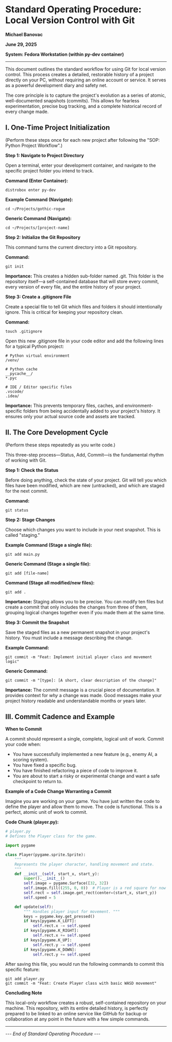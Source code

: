 # Standard Operating Procedure: Local Version Control with Git

**Michael Banovac**

**June 29, 2025**

**System: Fedora Workstation (within py-dev container)**

---

This document outlines the standard workflow for using Git for local version control. This process creates a detailed, restorable history of a project directly on your PC, without requiring an online account or service. It serves as a powerful development diary and safety net.

The core principle is to capture the project's evolution as a series of atomic, well-documented snapshots (commits). This allows for fearless experimentation, precise bug tracking, and a complete historical record of every change made.

## I. One-Time Project Initialization

(Perform these steps once for each new project after following the "SOP: Python Project Workflow".)

**Step 1: Navigate to Project Directory**

Open a terminal, enter your development container, and navigate to the specific project folder you intend to track.

**Command (Enter Container):**
```
distrobox enter py-dev
```

**Example Command (Navigate):**
```
cd ~/Projects/gothic-rogue
```

**Generic Command (Navigate):**
```
cd ~/Projects/[project-name]
```

**Step 2: Initialize the Git Repository**

This command turns the current directory into a Git repository.

**Command:**
```
git init
```

**Importance:** This creates a hidden sub-folder named .git. This folder is the repository itself—a self-contained database that will store every commit, every version of every file, and the entire history of your project.

**Step 3: Create a .gitignore File**

Create a special file to tell Git which files and folders it should intentionally ignore. This is critical for keeping your repository clean.

**Command:**
```
touch .gitignore
```

Open this new .gitignore file in your code editor and add the following lines for a typical Python project:

```
# Python virtual environment
/venv/

# Python cache
__pycache__/
*.pyc

# IDE / Editor specific files
.vscode/
.idea/
```

**Importance:** This prevents temporary files, caches, and environment-specific folders from being accidentally added to your project's history. It ensures only your actual source code and assets are tracked.

## II. The Core Development Cycle

(Perform these steps repeatedly as you write code.)

This three-step process—Status, Add, Commit—is the fundamental rhythm of working with Git.

**Step 1: Check the Status**

Before doing anything, check the state of your project. Git will tell you which files have been modified, which are new (untracked), and which are staged for the next commit.

**Command:**
```
git status
```

**Step 2: Stage Changes**

Choose which changes you want to include in your next snapshot. This is called "staging."

**Example Command (Stage a single file):**
```
git add main.py
```

**Generic Command (Stage a single file):**
```
git add [file-name]
```

**Command (Stage all modified/new files):**
```
git add .
```

**Importance:** Staging allows you to be precise. You can modify ten files but create a commit that only includes the changes from three of them, grouping logical changes together even if you made them at the same time.

**Step 3: Commit the Snapshot**

Save the staged files as a new permanent snapshot in your project's history. You must include a message describing the change.

**Example Command:**
```
git commit -m "Feat: Implement initial player class and movement logic"
```

**Generic Command:**
```
git commit -m "[type]: [A short, clear description of the change]"
```

**Importance:** The commit message is a crucial piece of documentation. It provides context for *why* a change was made. Good messages make your project history readable and understandable months or years later.

## III. Commit Cadence and Example

**When to Commit**

A commit should represent a single, complete, logical unit of work. Commit your code when:

- You have successfully implemented a new feature (e.g., enemy AI, a scoring system).
- You have fixed a specific bug.
- You have finished refactoring a piece of code to improve it.
- You are about to start a risky or experimental change and want a safe checkpoint to return to.

**Example of a Code Change Warranting a Commit**

Imagine you are working on your game. You have just written the code to define the player and allow them to move. The code is functional. This is a perfect, atomic unit of work to commit.

**Code Chunk (player.py):**

```python
# player.py
# Defines the Player class for the game.

import pygame

class Player(pygame.sprite.Sprite):
    """
    Represents the player character, handling movement and state.
    """
    def __init__(self, start_x, start_y):
        super().__init__()
        self.image = pygame.Surface([32, 32])
        self.image.fill((255, 0, 0))  # Player is a red square for now
        self.rect = self.image.get_rect(center=(start_x, start_y))
        self.speed = 5

    def update(self):
        """ Handles player input for movement. """
        keys = pygame.key.get_pressed()
        if keys[pygame.K_LEFT]:
            self.rect.x -= self.speed
        if keys[pygame.K_RIGHT]:
            self.rect.x += self.speed
        if keys[pygame.K_UP]:
            self.rect.y -= self.speed
        if keys[pygame.K_DOWN]:
            self.rect.y += self.speed
```

After saving this file, you would run the following commands to commit this specific feature:

```
git add player.py
git commit -m "Feat: Create Player class with basic WASD movement"
```

**Concluding Note**

This local-only workflow creates a robust, self-contained repository on your machine. This repository, with its entire detailed history, is perfectly prepared to be linked to an online service like GitHub for backup or collaboration at any point in the future with a few simple commands.

---

*--- End of Standard Operating Procedure ---*